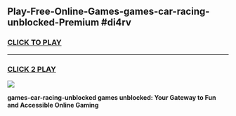 
## Play-Free-Online-Games-games-car-racing-unblocked-Premium #di4rv
<h3>
<a href="https://premium.freeplayer.one?title=games-car-racing-unblocked&ref=8M">CLICK TO PLAY</a></h3>
<hr>

<h3>
<a href="https://premium.freeplayer.one?title=games-car-racing-unblocked&ref=8M">CLICK 2 PLAY</a>
  
</h3>

<a href="https://premium.freeplayer.one?title=games-car-racing-unblocked&ref=8M"><img src="https://clearcache.store/games.png"></a>


**games-car-racing-unblocked games unblocked: Your Gateway to Fun and Accessible Online Gaming**
